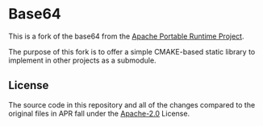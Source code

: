 # Base64

This is a fork of the base64 from the [Apache Portable Runtime Project][apr].

The purpose of this fork is to offer a simple CMAKE-based static library to 
implement in other projects as a submodule.

## License

The source code in this repository and all of the changes compared to the 
original files in APR fall under the [Apache-2.0][license] License.

[license]: https://tldrlegal.com/license/apache-license-2.0-(apache-2.0)
[apr]: https://apr.apache.org/
